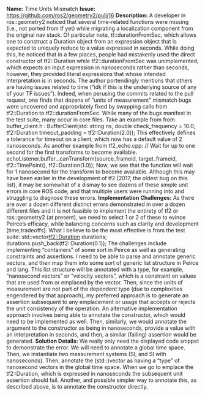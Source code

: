 **Name:** Time Units Mismatch
**Issue:** https://github.com/ros2/geometry2/pull/16
**Description:** A developer in ros::geometry2 noticed that several time-related functions were missing (i.e., not ported from tf yet) while migrating a localization component from the original nav stack. Of particular note, tf::durationFromSec, which allows one to construct a Duration object from an expression object that is expected to uniquely reduce to a value expressed in seconds. While doing this, he noticed that in a few places, people had mistakenly used the direct constructor of tf2::Duration while tf2::durationFromSec was unimplemented, which expects an input expression in nanoseconds rather than seconds, however, they provided literal expressions that whose intended interpretation is in seconds. The author portendingly mentions that others are having issues related to time (“idk if this is the underlying source of any of your TF issues”). Indeed, when perusing the commits related to the pull request, one finds that dozens of “units of measurement” mismatch bugs were uncovered and appropriately fixed by swapping calls from tf2::Duration to tf2::durationFromSec. While many of the bugs manifest in the test suite, many occur in core files. Take an example from from buffer_client.h : BufferClient(std::string ns, double check_frequency = 10.0, tf2::Duration timeout_padding = tf2::Duration(2.0));
This effectively defines a tolerance for timeout on a client, which now has a default value of 2 nanoseconds. As another example from tf2_echo.cpp: 
// Wait for up to one second for the first transforms to become available. 
echoListener.buffer_.canTransform(source_frameid, target_frameid, tf2::TimePoint(), tf2::Duration(1.0));
Now, we see that the function will wait for 1 nanosecond for the transform to become available. Although this may have been earlier in the development of tf2 (2017, the oldest bug on this list), it may be somewhat of a dismay to see dozens of these simple unit errors in core ROS code, and that multiple users were running into and struggling to diagnose these errors.
**Implementation Challenges:** As there are over a dozen different distinct errors demonstrated in over a dozen different files and it is not feasible to implement the entirety of tf2 or ros::geometry2 (at present), we need to select 1 or 2 of these to evince Peirce’s efficacy, while balancing concerns such as clarity and development [time,tradeoffs]. What I believe to be the most effective is from the test suite:
std::vector<tf2::Duration> durations;
durations.push_back(tf2::Duration(0.1));
The challenges include implementing “containers” of some sort in Peirce as well as generating constraints and assertions. I need to be able to parse and annotate generic vectors, and then map them into some sort of generic list structure in Peirce and lang. This list structure will be annotated with a type, for example, “nanosecond vectors” or “velocity vectors”, which is a constraint on values that are used from or emplaced by the vector. Then, since the units of measurement are not part of the dependent type (due to complexities engendered by that approach), my preferred approach is to generate an assertion subsequent to any emplacement or usage that accepts or rejects the unit consistency of the operation. An alternative implementation approach involves being able to annotate the constructor, which would need to be implemented as well. Then, similarly, we would annotate the argument to the constructor as being in nanoseconds, provide a value with an interpretation in seconds, and then, a similar (failing) assertion would be generated. 
**Solution Details:**
We really only need the displayed code snippet to demonstrate the error. We will need to annotate a global time space. Then, we instantiate two measurement systems (SI, and SI with nanoseconds). Then, annotate the (std::)vector as having a “type” of nanosecond vectors in the global time space. When we go to emplace the tf2::Duration, which is expressed in nanoseconds the subsequent unit assertion should fail. Another, and possible simpler way to annotate this, as described above, is to annotate the constructor directly.
